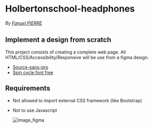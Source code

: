 # Holbertonschool-headphones

###### By [Fanuel PIERRE](https://www.github.com/Fpierr)

## Implement a design from scratch

This project consists of creating a complete web page. All HTML/CSS/Accessibility/Responsive will be use from a figma design.

- [Source-sans-pro](https://www.fontsquirrel.com/fonts/source-sans-pro)
- [Spin cycle font free](https://www.fontsquirrel.com/fonts/Spin-Cycle-OT)

## Requirements
- Not allowed to import external CSS framework (like Bootstrap)
- Not to use Javascript

  ![image_figma](https://github.com/user-attachments/assets/5e253ce6-a7dc-4984-891b-21a2df49caf8)
